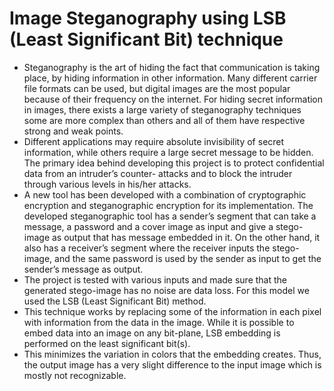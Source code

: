 # Image Steganography using LSB (Least Significant Bit) technique
* Steganography is the art of hiding the fact that communication is taking place, by hiding information in other information. Many different carrier file formats can be used, but digital images are the most popular because of their frequency on the internet. For hiding secret information in images, there exists a large variety of steganography techniques some are more complex than others and all of them have respective strong and weak points.
* Different applications may require absolute invisibility of secret information, while others require a large secret message to be hidden. The primary idea behind developing this project is to protect confidential data from an intruder’s counter- attacks and to block the intruder through various levels in his/her attacks.
* A new tool has been developed with a combination of cryptographic encryption and steganographic encryption for its implementation. The developed steganographic tool has a sender’s segment that can take a message, a password and a cover image as input and give a stego-image as output that has message embedded in it. On the other hand, it also has a receiver’s segment where the receiver inputs the stego-image, and the same password is used by the sender as input to get the sender’s message as output.
* The project is tested with various inputs and made sure that the generated stego-image has no noise are data loss. For this model we used the LSB (Least Significant Bit) method.
* This technique works by replacing some of the information in each pixel with information from the data in the image. While it is possible to embed data into an image on any bit-plane, LSB embedding is performed on the least significant bit(s).
* This minimizes the variation in colors that the embedding creates. Thus, the output image has a very slight difference to the input image which is mostly not recognizable. 
